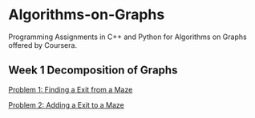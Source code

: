 # Algorithms-on-Graphs
Programming Assignments in C++ and Python for Algorithms on Graphs offered by Coursera.
## Week 1 Decomposition of Graphs 
[Problem 1: Finding a Exit from a Maze](https://github.com/Wei-Mao/Assignments-for-Algorithms-on-Graphs/tree/master/week1_decomposition1/1_reachability)

[Problem 2: Adding a Exit to a Maze](https://github.com/Wei-Mao/Assignments-for-Algorithms-on-Graphs/tree/master/week1_decomposition1/2_connected_components)
